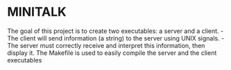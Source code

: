 # MINITALK
The goal of this project is to create two executables: a server and a client. - The client will send information (a string) to the server using UNIX signals. - The server must correctly receive and interpret this information, then display it. The Makefile is used to easily compile the server and the client executables
